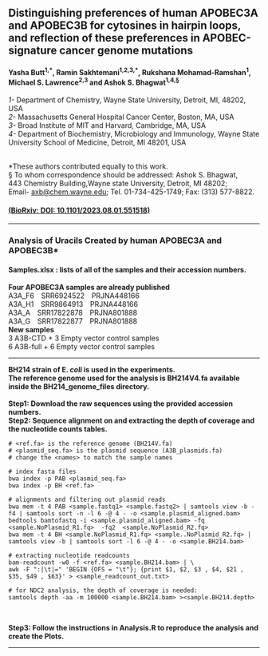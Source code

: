 
## Distinguishing preferences of human APOBEC3A and APOBEC3B for cytosines in hairpin loops, and reflection of these preferences in APOBEC-signature cancer genome mutations
#### Yasha Butt<sup>1,\*</sup>, Ramin Sakhtemani<sup>1,2,3,*</sup>, Rukshana Mohamad-Ramshan<sup>1</sup>, Michael S. Lawrence<sup>2,3</sup> and Ashok S. Bhagwat<sup>1,4,§</sup>

_1-_ Department of Chemistry, Wayne State University, Detroit, MI, 48202, USA<br>
_2-_ Massachusetts General Hospital Cancer Center, Boston, MA, USA<br>
_3-_ Broad Institute of MIT and Harvard, Cambridge, MA, USA<br>
_4-_ Department of Biochemistry, Microbiology and Immunology, Wayne State University School of Medicine, Detroit, MI 48201, USA<br><br>

*These authors contributed equally to this work.<br>
§ To whom correspondence should be addressed: Ashok S. Bhagwat,<br> 443 Chemistry Building,Wayne state University, Detroit, MI 48202; <br>Email- axb@chem.wayne.edu; Tel. 01-734-425-1749; Fax: (313) 577-8822.
#### [(BioRxiv: DOI: 10.1101/2023.08.01.551518)](10.1101/2023.08.01.551518)
________

### Analysis of Uracils Created by human APOBEC3A and APOBEC3B*

#### Samples.xlsx :  lists of all of the samples and their accession numbers.

**Four APOBEC3A samples are already published <br>**
A3A_F6&emsp;SRR6924522&emsp;PRJNA448166<br>
A3A_H1&emsp;SRR9864913&emsp;PRJNA448166<br>
A3A_A&emsp;SRR17822878&emsp;PRJNA801888<br>
A3A_G&emsp;SRR17822877&emsp;PRJNA801888<br>
**New samples**<br>
3 A3B-CTD + 3 Empty vector control samples<br>
6 A3B-full + 6 Empty vector control samples
________
**BH214 strain of E. _coli_ is used in the experiments.<br>The reference genome used for the analysis is BH214V4.fa available inside the BH214_genome_files directory.<br><br>
Step1: Download the raw sequences using the provided accession numbers.<br>
Step2: Sequence alignment on and extracting the depth of coverage and the nucleotide counts tables.<br>**

```
# <ref.fa> is the reference genome (BH214V.fa)
# <plasmid_seq.fa> is the plasmid sequence (A3B_plasmids.fa)
# change the <names> to match the sample names

# index fasta files
bwa index -p PAB <plasmid_seq.fa>
bwa index -p BH <ref.fa>

# alignments and filtering out plasmid reads
bwa mem -t 4 PAB <sample.fastq1> <sample.fastq2> | samtools view -b -f4 | samtools sort -n -l 6 -@ 4 - -o <sample.plasmid_aligned.bam>
bedtools bamtofastq -i <sample.plasmid_aligned.bam> -fq  <sample.NoPlasmid_R1.fq>  -fq2  <sample.NoPlasmid_R2.fq>
bwa mem -t 4 BH <sample.NoPlasmid_R1.fq> <sample..NoPlasmid_R2.fq> | samtools view -b | samtools sort -l 6 -@ 4 - -o <sample.BH214.bam>

# extracting nucleotide readcounts
bam-readcount -w0 -f <ref.fa> <sample.BH214.bam> | \
awk -F ":|\t|=" 'BEGIN {OFS = "\t"}; {print $1, $2, $3 , $4, $21 , $35, $49 , $63}' > <sample_readcount_out.txt>

# for NDC2 analysis, the depth of coverage is needed:
samtools depth -aa -m 100000 <sample.BH214.bam> ><sample.BH214.depth>
```
<br>

**Step3: Follow the instructions in Analysis.R to reproduce the analysis and create the Plots.**
________


